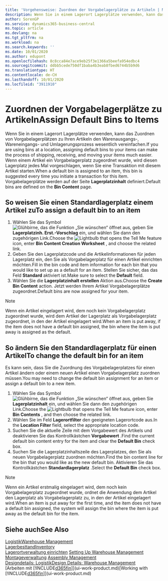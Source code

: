 ```yaml
---
title: 'Vorgehensweise: Zuordnen der Vorgabelagerplätze zu Artikeln | Microsoft Docs'
description: Wenn Sie in einem Lagerort Lagerplätze verwenden, kann das Zuordnen von Vorgabelagerplätzen zu Ihren Artikeln den Warenausgangs-, Wareneingangs- und Umlagerungsprozess wesentlich vereinfachen. Wenn einem Artikel ein Vorgabelagerplatz zugeordnet wurde, wird diesen Lagerplatz jedes Mal vorgeschlagen, wenn Sie eine Transaktion mit diesem Artikel starten.
author: SorenGP
ms.service: dynamics365-business-central
ms.topic: article
ms.devlang: na
ms.tgt_pltfrm: na
ms.workload: na
ms.search.keywords: ''
ms.date: 10/01/2020
ms.author: edupont
ms.openlocfilehash: 8c8cca84e7ace9eb25f3e1366a5beefa954edbc4
ms.sourcegitcommit: ddbb5cede750df1baba4b3eab8fbed6744b5b9d6
ms.translationtype: HT
ms.contentlocale: de-CH
ms.lasthandoff: 10/01/2020
ms.locfileid: "3911910"
---
```

# <a name="assign-default-bins-to-items"></a><span data-ttu-id="80838-104">Zuordnen der Vorgabelagerplätze zu Artikeln</span><span class="sxs-lookup"><span data-stu-id="80838-104">Assign Default Bins to Items</span></span>
<span data-ttu-id="80838-105">Wenn Sie in einem Lagerort Lagerplätze verwenden, kann das Zuordnen von Vorgabelagerplätzen zu Ihren Artikeln den Warenausgangs-, Wareneingangs- und Umlagerungsprozess wesentlich vereinfachen.</span><span class="sxs-lookup"><span data-stu-id="80838-105">If you are using bins at a location, assigning default bins to your items can make the process of shipping, receiving, and moving your items much easier.</span></span> <span data-ttu-id="80838-106">Wenn einem Artikel ein Vorgabelagerplatz zugeordnet wurde, wird diesen Lagerplatz jedes Mal vorgeschlagen, wenn Sie eine Transaktion mit diesem Artikel starten.</span><span class="sxs-lookup"><span data-stu-id="80838-106">When a default bin is assigned to an item, this bin is suggested every time you initiate a transaction for this item.</span></span> <span data-ttu-id="80838-107">Vorgabelagerplätze werden auf der Seite **Lagerplatzinhalt** definiert.</span><span class="sxs-lookup"><span data-stu-id="80838-107">Default bins are defined on the **Bin Content** page.</span></span>  

## <a name="to-assign-a-default-bin-to-an-item"></a><span data-ttu-id="80838-108">So weisen Sie einen Standardlagerplatz einem Artikel zu</span><span class="sxs-lookup"><span data-stu-id="80838-108">To assign a default bin to an item</span></span>
1.  <span data-ttu-id="80838-109">Wählen Sie das Symbol ![Glühbirne, das die Funktion „Sie wünschen“ öffnet](media/ui-search/search_small.png "Tell Me-Funktion") aus, geben Sie **Lagerplatzinh. Erst.-Vorschlag** ein, und wählen Sie dann den zugehörigen Link.</span><span class="sxs-lookup"><span data-stu-id="80838-109">Choose the ![Lightbulb that opens the Tell Me feature](media/ui-search/search_small.png "Tell me what you want to do") icon, enter **Bin Content Creation Worksheet** , and choose the related link.</span></span>  
2.  <span data-ttu-id="80838-110">Geben Sie den Lagerplatzcode und die Artikelinformationen für jeden Lagerplatz ein, den Sie als Vorgabelagerplatz für einen Artikel einrichten möchten.</span><span class="sxs-lookup"><span data-stu-id="80838-110">Fill in the bin code and item information for each bin that you would like to set up as a default for an item.</span></span> <span data-ttu-id="80838-111">Stellen Sie sicher, das das Feld **Standard** aktiviert ist.</span><span class="sxs-lookup"><span data-stu-id="80838-111">Make sure to select the **Default** field.</span></span>  
3.  <span data-ttu-id="80838-112">Wählen Sie die **Lagerplatzinhalt erstellen** Aktion aus.</span><span class="sxs-lookup"><span data-stu-id="80838-112">Choose the **Create Bin Content** action.</span></span> <span data-ttu-id="80838-113">Jetzt werden Ihrem Artikel Vorgabelagerplätze zugeordnet.</span><span class="sxs-lookup"><span data-stu-id="80838-113">Default bins are now assigned for your item.</span></span>  

> [!NOTE]  
>  <span data-ttu-id="80838-114">Wenn ein Artikel eingelagert wird, dem noch kein Vorgabelagerplatz zugeordnet wurde, wird dem Artikel der Lagerplatz als Vorgabelagerplatz zugeordnet, in den der Artikel eingelagert wird.</span><span class="sxs-lookup"><span data-stu-id="80838-114">When an item is put away, if the item does not have a default bin assigned, the bin where the item is put away is assigned as the default.</span></span>  

## <a name="to-change-the-default-bin-for-an-item"></a><span data-ttu-id="80838-115">So ändern Sie den Standardlagerplatz für einen Artikel</span><span class="sxs-lookup"><span data-stu-id="80838-115">To change the default bin for an item</span></span>  
<span data-ttu-id="80838-116">Es kann sein, dass Sie die Zuordnung des Vorgabelagerplatzes für einen Artikel ändern oder einem neuen Artikel einen Vorgabelagerplatz zuordnen müssen.</span><span class="sxs-lookup"><span data-stu-id="80838-116">You may need to change the default bin assignment for an item or assign a default bin to a new item.</span></span>    
1.  <span data-ttu-id="80838-117">Wählen Sie das Symbol ![Glühbirne, das die Funktion „Sie wünschen“ öffnet](media/ui-search/search_small.png "Tell Me-Funktion") aus, geben Sie **Lagerplatzinhalt** ein, und wählen Sie dann den zugehörigen Link.</span><span class="sxs-lookup"><span data-stu-id="80838-117">Choose the ![Lightbulb that opens the Tell Me feature](media/ui-search/search_small.png "Tell me what you want to do") icon, enter **Bin Contents** , and then choose the related link.</span></span>  
2.  <span data-ttu-id="80838-118">Wählen Sie im Feld **Lagerortfilter** den geeigneten Lagerortcode aus.</span><span class="sxs-lookup"><span data-stu-id="80838-118">In the **Location Filter** field, select the appropriate location code.</span></span>  
3.  <span data-ttu-id="80838-119">Suchen Sie die aktuelle Zeile mit dem Vorgabewert des Artikels und deaktivieren Sie das Kontrollkästchen **Vorgabewert** .</span><span class="sxs-lookup"><span data-stu-id="80838-119">Find the current default bin content entry for the item and clear the **Default Bin** check box.</span></span>  
4.  <span data-ttu-id="80838-120">Suchen Sie die Lagerplatzinhaltszeile des Lagerplatzes, den Sie als neuen Vorgabelagerplatz zuordnen möchten.</span><span class="sxs-lookup"><span data-stu-id="80838-120">Find the bin content line for the bin that you would like as the new default bin.</span></span> <span data-ttu-id="80838-121">Aktivieren Sie das Kontrollkästchen **Standardlagerplatz** .</span><span class="sxs-lookup"><span data-stu-id="80838-121">Select the **Default Bin** check box.</span></span>  

> [!NOTE]  
>  <span data-ttu-id="80838-122">Wenn ein Artikel erstmalig eingelagert wird, dem noch kein Vorgabelagerplatz zugeordnet wurde, ordnet die Anwendung dem Artikel den Lagerplatz als Vorgabelagerplatz zu, in den der Artikel eingelagert wird.</span><span class="sxs-lookup"><span data-stu-id="80838-122">When an item is put away for the first time, and the item does not have a default bin assigned, the system will assign the bin where the item is put away as the default bin for the item.</span></span>  

## <a name="see-also"></a><span data-ttu-id="80838-123">Siehe auch</span><span class="sxs-lookup"><span data-stu-id="80838-123">See Also</span></span>  
[<span data-ttu-id="80838-124">Logistik</span><span class="sxs-lookup"><span data-stu-id="80838-124">Warehouse Management</span></span>](warehouse-manage-warehouse.md)  
[<span data-ttu-id="80838-125">Lagerbesttand</span><span class="sxs-lookup"><span data-stu-id="80838-125">Inventory</span></span>](inventory-manage-inventory.md)  
<span data-ttu-id="80838-126">[Lagerortverwaltung einrichten](warehouse-setup-warehouse.md)   </span><span class="sxs-lookup"><span data-stu-id="80838-126">[Setting Up Warehouse Management](warehouse-setup-warehouse.md)   </span></span>  
<span data-ttu-id="80838-127">[Montageverwaltung](assembly-assemble-items.md)  </span><span class="sxs-lookup"><span data-stu-id="80838-127">[Assembly Management](assembly-assemble-items.md)  </span></span>  
[<span data-ttu-id="80838-128">Designdetails: Logistik</span><span class="sxs-lookup"><span data-stu-id="80838-128">Design Details: Warehouse Management</span></span>](design-details-warehouse-management.md)  
<span data-ttu-id="80838-129">[Arbeiten mit [!INCLUDE[d365fin](includes/d365fin_md.md)]](ui-work-product.md)</span><span class="sxs-lookup"><span data-stu-id="80838-129">[Working with [!INCLUDE[d365fin](includes/d365fin_md.md)]](ui-work-product.md)</span></span>
